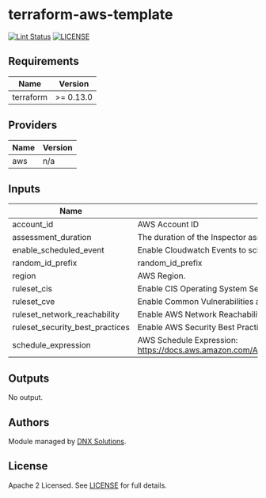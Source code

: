 # terraform-aws-template

[![Lint Status](https://github.com/DNXLabs/terraform-aws-template/workflows/Lint/badge.svg)](https://github.com/DNXLabs/terraform-aws-template/actions)
[![LICENSE](https://img.shields.io/github/license/DNXLabs/terraform-aws-template)](https://github.com/DNXLabs/terraform-aws-template/blob/master/LICENSE)

<!--- BEGIN_TF_DOCS --->

## Requirements

| Name | Version |
|------|---------|
| terraform | >= 0.13.0 |

## Providers

| Name | Version |
|------|---------|
| aws | n/a |

## Inputs

| Name | Description | Type | Default | Required |
|------|-------------|------|---------|:--------:|
| account\_id | AWS Account ID | `string` | n/a | yes |
| assessment\_duration | The duration of the Inspector assessment run | `string` | `"3600"` | no |
| enable\_scheduled\_event | Enable Cloudwatch Events to schedule an assessment | `bool` | `true` | no |
| random\_id\_prefix | random\_id\_prefix | `any` | n/a | yes |
| region | AWS Region. | `any` | n/a | yes |
| ruleset\_cis | Enable CIS Operating System Security Configuration Benchmarks Ruleset | `bool` | `true` | no |
| ruleset\_cve | Enable Common Vulnerabilities and Exposures Ruleset | `bool` | `true` | no |
| ruleset\_network\_reachability | Enable AWS Network Reachability Ruleset | `bool` | `true` | no |
| ruleset\_security\_best\_practices | Enable AWS Security Best Practices Ruleset | `bool` | `true` | no |
| schedule\_expression | AWS Schedule Expression: https://docs.aws.amazon.com/AmazonCloudWatch/latest/events/ScheduledEvents.html | `string` | n/a | yes |

## Outputs

No output.

<!--- END_TF_DOCS --->

## Authors

Module managed by [DNX Solutions](https://github.com/DNXLabs).

## License

Apache 2 Licensed. See [LICENSE](https://github.com/DNXLabs/terraform-aws-template/blob/master/LICENSE) for full details.